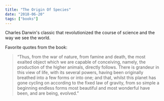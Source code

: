 ```yaml
---
title: "The Origin Of Species"
date: "2018-06-20"
tags: ["books"]
---
```


Charles Darwin's classic that revolutionized the course of science and the way we see the world.

Favorite quotes from the book:

> “Thus, from the war of nature, from famine and death, the most exalted object which we are capable of conceiving, namely, the production of the higher animals, directly follows. There is grandeur in this view of life, with its several powers, having been originally breathed into a few forms or into one; and that, whilst this planet has gone cycling on according to the fixed law of gravity, from so simple a beginning endless forms most beautiful and most wonderful have been, and are being, evolved.”
